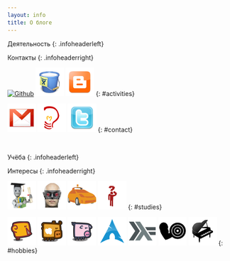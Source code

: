 ```yaml
---
layout: info
title: О блоге
---
```

Деятельность
{: .infoheaderleft}

Контакты
{: .infoheaderright}

[![Github](/images/github64.png "Github")](https://github.com/balta2ar)
[![Bitbucket](/images/bitbucket.png "Bitbucket")](https://bitbucket.org/balta2ar)
[![Blogspot](/images/blogspot.png "Blogspot")](http://baltazar-bz.blogspot.com)
{: #activities}

<a href='mailto:baltazar.bz@gmail.com'>![Gmail](/images/gmail.png "Gmail")</a>
<a href='jabber:baltazar.bz@gmail.com'>![Jabber](/images/jabber.png "Jabber")</a>
[![Twitter](/images/twitter.png "Twitter")](http://twitter.com/baltazar_bz)
{: #contact}

<br/>

Учёба
{: .infoheaderleft}

Интересы
{: .infoheaderright}

[![Machine Learning, Statement of Accomplishment, December 2011](/images/ml.png "Machine Learning, Statement of Accomplishment, December 2011")](https://docs.google.com/document/d/11OT8thqIgBiwM80D_HjpiGtKTz5CnxiITPG_H6QbuUA/edit)
[![Articifial Intelligence, Statement of Accomplishment, December 2011](/images/aiclass.png "Articifial Intelligence, Statement of Accomplishment, December 2011")](https://docs.google.com/document/d/1wD_QEJ7mdzxbR_PMVEbZ_tZ0SyakJ_8Y1gBAj_S5Ufg/edit)
[![Programming a Robotic Car, Statement of Accomplishment, April 2012](/images/aicar.png "Programming a Robotic Car, Statement of Accomplishment, April 2012")](https://docs.google.com/document/d/1LpUyUwh_gGyPyKf-oxTDOy8ncQejwog1jhgMmtf59mY/edit)
[![Algorithms: Design and Analysis, Part I, Statement of Accomplishment, April 2012](/images/algo.png "Algorithms: Design and Analysis, Part I, Statement of Accomplishment, April 2012")](https://docs.google.com/document/d/1j6LlyJUGM03TxqSImyHeHoa16dSCLZQop6zmrPe8YOw/edit)
{: #studies}

![Курочка](/images/chicken.png "Курочка")
![Коровка](/images/cow.png "Коровка")
![Свинюшенька](/images/pig.png "Свинюшенька")
![ArchLinux](/images/archlinux.png "ArchLinux")
![Haskell](/images/haskell.png "Haskell")
![Бодибилдинг](/images/bodybuilding.png "Бодибилдинг")
![Фортепиано](/images/piano.png "Фортепиано")
{: #hobbies}


